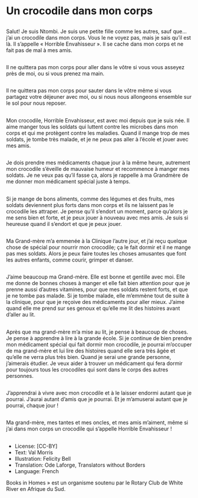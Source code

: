# Un crocodile dans mon corps

##
Salut! Je suis Ntombi. Je suis une
petite fille comme les autres, sauf
que… j’ai un crocodile dans mon
corps.
Vous le ne voyez pas, mais je sais
qu’il est là. Il s’appelle « Horrible
Envahisseur ». Il se cache dans mon
corps et ne fait pas de mal à mes
amis.

##
Il ne quittera pas mon corps pour
aller dans le vôtre si vous vous
asseyez près de moi, ou si vous
prenez ma main.

##
Il ne quittera pas mon corps pour
sauter dans le vôtre même si vous
partagez votre déjeuner avec moi,
ou si nous nous allongeons
ensemble sur le sol pour nous
reposer.

##
Mon crocodile, Horrible Envahisseur,
est avec moi depuis que je suis née.
Il aime manger tous les soldats qui
luttent contre les microbes dans
mon corps et qui me protègent
contre les maladies.
Quand il mange trop de mes
soldats, je tombe très malade, et je
ne peux pas aller à l’école et jouer
avec mes amis.

##
Je dois prendre mes médicaments
chaque jour à la même heure,
autrement mon crocodile s’éveille
de mauvaise humeur et
recommence à manger mes
soldats. Je ne veux pas qu’il fasse
ça, alors je rappelle à ma Grandmère de me donner mon
médicament spécial juste à temps.

##
Si je mange de bons aliments,
comme des légumes et des fruits,
mes soldats deviennent plus forts
dans mon corps et ils ne laissent
pas le crocodile les attraper. Je
pense qu’il s’endort un moment,
parce qu’alors je me sens bien et
forte, et je peux jouer à nouveau
avec mes amis. Je suis si heureuse
quand il s’endort et que je peux
jouer.

##
Ma Grand-mère m’a emmenée à la
Clinique l’autre jour, et j’ai reçu
quelque chose de spécial pour
nourrir mon crocodile; ça le fait
dormir et il ne mange pas mes
soldats. Alors je peux faire toutes
les choses amusantes que font les
autres enfants, comme courir,
grimper et danser.

##
J’aime beaucoup ma Grand-mère.
Elle est bonne et gentille avec moi.
Elle me donne de bonnes choses à
manger et elle fait bien attention
pour que je prenne aussi d’autres
vitamines, pour que mes soldats
restent forts, et que je ne tombe
pas malade. Si je tombe malade,
elle m’emmène tout de suite à la
clinique, pour que je reçoive des
médicaments pour aller mieux.
J’aime quand elle me prend sur ses
genoux et qu’elle me lit des
histoires avant d’aller au lit.

##
Après que ma grand-mère m’a mise au lit, je pense à
beaucoup de choses. Je pense à apprendre à lire à la
grande école. Si je continue de bien prendre mon
médicament spécial qui fait dormir mon crocodile, je
pourrai m’occuper de ma grand-mère et lui lire des
histoires quand elle sera très âgée et qu’elle ne verra
plus très bien. Quand je serai une grande personne,
j’aimerais étudier. Je veux aider à trouver un
médicament qui fera dormir pour toujours tous les
crocodiles qui sont dans le corps des autres
personnes.

##
J’apprendrai à vivre avec mon
crocodile et à le laisser endormi
autant que je pourrai. J’aurai autant
d’amis que je pourrai. Et je
m’amuserai autant que je pourrai,
chaque jour !

##
Ma grand-mère, mes tantes et mes
oncles, et mes amis m’aiment,
même si j’ai dans mon corps un
crocodile qui s’appelle Horrible
Envahisseur !

##
* License: [CC-BY]
* Text: Val Morris
* Illustration: Felicity Bell
* Translation: Ode Laforge, Translators without Borders
* Language: French

Books in Homes » est un organisme
soutenu par le Rotary Club de White
River en Afrique du Sud.
